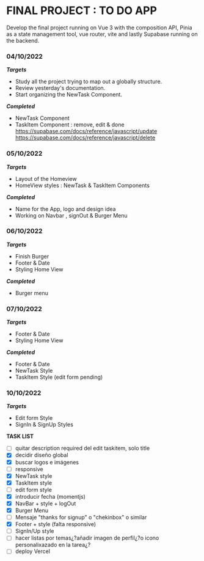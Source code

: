 # FINAL PROJECT : TO DO APP

Develop the final project running on Vue 3 with the composition API, Pinia as a state management tool, vue router, vite and lastly Supabase running on the backend.

### 04/10/2022

**_Targets_**

- Study all the project trying to map out a globally structure.
- Review yesterday's documentation.
- Start organizing the NewTask Component.

**_Completed_**

- NewTask Component
- TaskItem Component : remove, edit & done
  https://supabase.com/docs/reference/javascript/update
  https://supabase.com/docs/reference/javascript/delete

### 05/10/2022

**_Targets_**

- Layout of the Homeview
- HomeView styles : NewTask & TaskItem Components

**_Completed_**

- Name for the App, logo and design idea
- Working on Navbar , signOut & Burger Menu

### 06/10/2022

**_Targets_**

- Finish Burger
- Footer & Date
- Styling Home View

**_Completed_**

- Burger menu

### 07/10/2022

**_Targets_**

- Footer & Date
- Styling Home View

**_Completed_**

- Footer & Date
- NewTask Style
- TaskItem Style (edit form pending)

### 10/10/2022

**_Targets_**

- Edit form Style
- SignIn & SignUp Styles

**TASK LIST**

- [ ] quitar description required del edit taskitem, solo title
- [x] decidir diseño global
- [x] buscar logos e imágenes
- [ ] responsive
- [x] NewTask style
- [x] TaskItem style
- [ ] edit form style
- [x] introducir fecha (momentjs)
- [x] NavBar + style + logOut
- [x] Burger Menu
- [ ] Mensaje "thanks for signup" o "chekinbox" o similar
- [x] Footer + style (falta responsive)
- [ ] SignIn/Up style
- [ ] hacer listas por temas¿?añadir imagen de perfil¿?o icono personalixazado en la tarea¿?
- [ ] deploy Vercel
